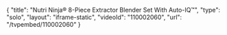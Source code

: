 {
    "title": "Nutri Ninja&reg; 8-Piece Extractor Blender Set With Auto-IQ&trade;",
    "type": "solo",
    "layout": "iframe-static",
    "videoId": "110002060",
    "url": "\/tvpembed\/110002060"
}